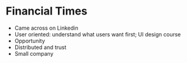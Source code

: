 # Financial Times

- Came across on Linkedin
- User oriented: understand what users want first; UI design course
- Opportunity
- Distributed and trust
- Small company
